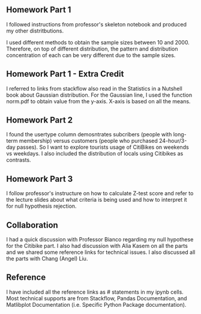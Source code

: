 
## Homework Part 1
I followed instructions from professor's skeleton notebook and produced my other distritbutions.

I used different methods to obtain the sample sizes between 10 and 2000. Therefore, on top of different distribution, the pattern and distribution concentration of each can be very different due to the sample sizes. 

## Homework Part 1 - Extra Credit
I referred to links from stackflow also read in the Statistics in a Nutshell book about Gaussian distribution. 
For the Gaussian line, I used the function norm.pdf to obtain value from the y-axis. X-axis is based on all the means. 

## Homework Part 2
I found the usertype column demosntrates subcribers (people with long-term membership) versus customers (people who purchased 24-hour/3-day passes). So I want to explore tourists usage of CitiBikes on weekends vs weekdays. I also included the distribution of locals using Citibikes as contrasts. 

## Homework Part 3
I follow professor's instructure on how to calculate Z-test score and refer to the lecture slides about what criteria is being used and how to interpret it for null hypothesis rejection. 

## Collaboration 
I had a quick discussion with Professor Bianco regarding my null hypothese for the Citibike part. I also had discussion with Alia Kasem on all the parts and we shared some reference links for technical issues. I also discussed all the parts with Chang (Angel) Liu.

## Reference
I have included all the reference links as # statements in my ipynb cells. Most technical supports are from Stackflow, Pandas Documentation, and Matlibplot Documentation (i.e. Specific Python Package documentation). 
